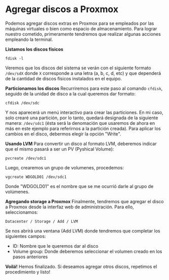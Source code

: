 <!-- TITLE: Proxmox Storage -->
<!-- SUBTITLE: Guía rápida para agregar almacenamiento en Proxmox -->

# Agregar discos a Proxmox
Podemos agregar discos extras en Proxmox para se empleados por las máquinas virtuales o bien como espacio de almacenamiento. Para lograr nuestro cometido, primeramente tendremos que realizar algunas acciones empleando la terminal. 


**Listamos los discos físicos**

```apache_conf
fdisk -l
```

Veremos que los discos del sistema se verán con el siguiente formato `/dev/sdX` donde `X` corresponde a una letra (a, b, c, d, etc) y que dependerá de la cantidad de discos físicos instalados en el equipo. 

**Particionamos los discos**
Recurriremos para este paso al comando `cfdisk`, seguido de la unidad de disco a la cual queremos dar formato: 

```apache_conf
cfdisk /dev/sdc
```

Y nos aparecerá un menú interactivo para crear las particiones. En mi caso, solo crearé una partición, por lo tanto, quedará designada de la siguiente manera: `/dev/sdc1` (ésta será la denomación que usaremos de ahora en más en este ejemplo para referirnos a la partición creada). Para aplicar los cambios en el disco, debermos elegir la opción "Write".

**Usando LVM**
Para convertir un disco al formato LVM, deberemos indicar que el mismo pasará a ser un PV (Pyshical Volume):

```apache_conf
pvcreate /dev/sdc1
```

Luego, crearemos un grupo de volumenes, procedemos: 

```apache_conf
vgcreate WDGOLD01 /dev/sdc1
```

Donde "WDGOLD01" es el nombre que se me ocurrió darle al grupo de volúmenes. 

**Agregando storage a Proxmox**
Finalmente, tendremos que agregar el disco a Proxmox desde la interfaz web de administración. Para ello, seleccionamos: 

```apache_conf
Datacenter / Storage / Add / LVM 
```

Se nos abrirá una ventana (Add LVM) donde tendremos que completar los siguientes campos: 

* ID: Nombre que le queremos dar al disco
* Volume group: Donde deberemos seleccionar el volumen creado en los pasos anteriores


**Voilá!**
Hemos finalizado. Si deseamos agregar otros discos, repetimos el procedimiento y listo!


